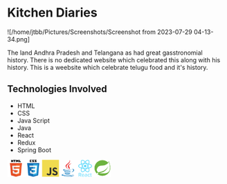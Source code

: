 <h1>Kitchen Diaries</h1>
![/home/jtbb/Pictures/Screenshots/Screenshot from 2023-07-29 04-13-34.png]
<p>The land Andhra Pradesh and Telangana as had great gasstronomial history. There is no dedicated website which celebrated this along with his history. This is a weebsite which celebrate telugu food and it's history.</p>
<h2>Technologies Involved</h2>
<ul>
  <li>HTML</li>
  <li>CSS</li>
  <li>Java Script</li>
  <li>Java</li>
  <li>React</li>
  <li>Redux</li>
  <li>Spring Boot</li>
</ul>
<div style="display:flex">
 <img src="https://raw.githubusercontent.com/devicons/devicon/master/icons/html5/html5-original-wordmark.svg" alt="html5" width="40" height="40"/> 
 <img src="https://raw.githubusercontent.com/devicons/devicon/master/icons/css3/css3-original-wordmark.svg" alt="css3" width="40" height="40"/>  <img src="https://raw.githubusercontent.com/devicons/devicon/master/icons/javascript/javascript-original.svg" alt="javascript" width="40" height="40"/> 
 <img src="https://raw.githubusercontent.com/devicons/devicon/master/icons/java/java-original.svg" alt="java" width="40" height="40"/> 
 
 <img src="https://raw.githubusercontent.com/devicons/devicon/master/icons/react/react-original-wordmark.svg" alt="react" width="40" height="40"/> 
<img height="40" src="https://raw.githubusercontent.com/github/explore/80688e429a7d4ef2fca1e82350fe8e3517d3494d/topics/spring-boot/spring-boot.png">
</div>

